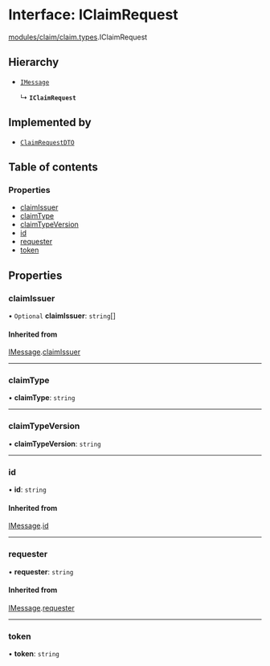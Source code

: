 # Interface: IClaimRequest

[modules/claim/claim.types](../modules/modules_claim_claim_types.md).IClaimRequest

## Hierarchy

- [`IMessage`](modules_claim_claim_types.IMessage.md)

  ↳ **`IClaimRequest`**

## Implemented by

- [`ClaimRequestDTO`](../classes/modules_claim_claim_dto.ClaimRequestDTO.md)

## Table of contents

### Properties

- [claimIssuer](modules_claim_claim_types.IClaimRequest.md#claimissuer)
- [claimType](modules_claim_claim_types.IClaimRequest.md#claimtype)
- [claimTypeVersion](modules_claim_claim_types.IClaimRequest.md#claimtypeversion)
- [id](modules_claim_claim_types.IClaimRequest.md#id)
- [requester](modules_claim_claim_types.IClaimRequest.md#requester)
- [token](modules_claim_claim_types.IClaimRequest.md#token)

## Properties

### claimIssuer

• `Optional` **claimIssuer**: `string`[]

#### Inherited from

[IMessage](modules_claim_claim_types.IMessage.md).[claimIssuer](modules_claim_claim_types.IMessage.md#claimissuer)

___

### claimType

• **claimType**: `string`

___

### claimTypeVersion

• **claimTypeVersion**: `string`

___

### id

• **id**: `string`

#### Inherited from

[IMessage](modules_claim_claim_types.IMessage.md).[id](modules_claim_claim_types.IMessage.md#id)

___

### requester

• **requester**: `string`

#### Inherited from

[IMessage](modules_claim_claim_types.IMessage.md).[requester](modules_claim_claim_types.IMessage.md#requester)

___

### token

• **token**: `string`

